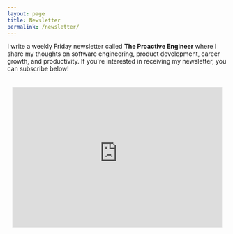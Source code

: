 ```yaml
---
layout: page
title: Newsletter
permalink: /newsletter/
---
```


I write a weekly Friday newsletter called **The Proactive Engineer** where I share my thoughts on software engineering, product development, career growth, and productivity. If you're interested in receiving my newsletter, you can subscribe below!

<div style="display: flex; justify-content: center; align-items: flex-start; height: 100vh; padding-top: 20px;">
    <iframe src="https://wwww.newsletter.shehababdelsalam.com/embed" width="480" height="320" style="border:1px solid #EEE; background:white;" frameborder="0" scrolling="no"></iframe>
</div>
